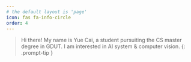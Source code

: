 ```yaml
---
# the default layout is 'page'
icon: fas fa-info-circle
order: 4
---
```


> Hi there! My name is Yue Cai, a student pursuiting the CS master degree in GDUT. I am interested in AI system & computer vision.
{: .prompt-tip }
